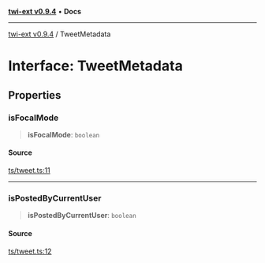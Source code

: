 [**twi-ext v0.9.4**](../README.md) • **Docs**

***

[twi-ext v0.9.4](../README.md) / TweetMetadata

# Interface: TweetMetadata

## Properties

### isFocalMode

> **isFocalMode**: `boolean`

#### Source

[ts/tweet.ts:11](https://github.com/Robot-Inventor/twi-ext/blob/24a2dc4301a8080c72b12d8fafc73f4bb59bebcc/src/ts/tweet.ts#L11)

***

### isPostedByCurrentUser

> **isPostedByCurrentUser**: `boolean`

#### Source

[ts/tweet.ts:12](https://github.com/Robot-Inventor/twi-ext/blob/24a2dc4301a8080c72b12d8fafc73f4bb59bebcc/src/ts/tweet.ts#L12)
